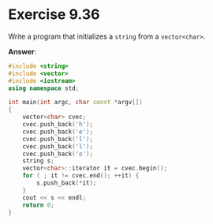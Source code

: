 # Exercise 9.36

Write a program that initializes a `string` from a `vector<char>`.

**Answer**:

```cpp
#include <string>
#include <vector>
#include <iostream>
using namespace std;

int main(int argc, char const *argv[])
{
    vector<char> cvec;
    cvec.push_back('h');
    cvec.push_back('e');
    cvec.push_back('l');
    cvec.push_back('l');
    cvec.push_back('o');
    string s;
    vector<char>::iterator it = cvec.begin();
    for ( ; it != cvec.end(); ++it) {
        s.push_back(*it);
    }
    cout << s << endl;
    return 0;
}
```